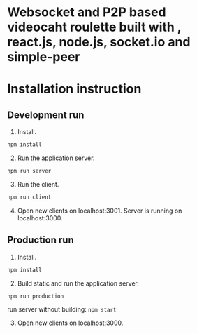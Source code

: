 # Websocket and P2P based videocaht roulette built with , react.js, node.js, socket.io and simple-peer

# Installation instruction

## Development run

1. Install.

```bash
npm install
```

2. Run the application server.

```bash
npm run server
```

3. Run the client.

```bash
npm run client
```

4. Open new clients on localhost:3001. Server is running on localhost:3000.

## Production run

1. Install.

```bash
npm install
```

2. Build static and run the application server.

```bash
npm run production
```

run server without building: ``` npm start ```

3. Open new clients on localhost:3000.
